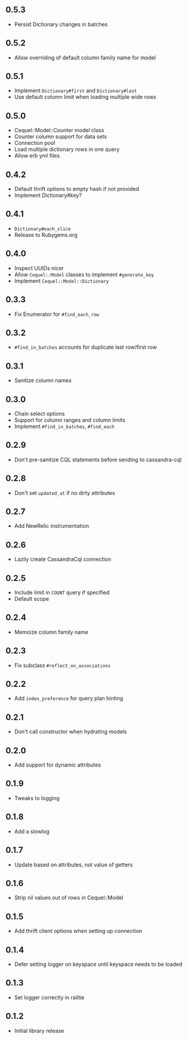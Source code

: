 ## 0.5.3

* Persist Dictionary changes in batches

## 0.5.2

* Allow overriding of default column family name for model

## 0.5.1

* Implement `Dictionary#first` and `Dictionary#last`
* Use default column limit when loading multiple wide rows

## 0.5.0

* Cequel::Model::Counter model class
* Counter column support for data sets
* Connection pool
* Load multiple dictionary rows in one query
* Allow erb yml files

## 0.4.2

* Default thrift options to empty hash if not provided
* Implement Dictionary#key?

## 0.4.1

* `Dictionary#each_slice`
* Release to Rubygems.org

## 0.4.0

* Inspect UUIDs nicer
* Allow `Cequel::Model` classes to implement `#generate_key`
* Implement `Cequel::Model::Dictionary`

## 0.3.3

* Fix Enumerator for `#find_each_row`

## 0.3.2

* `#find_in_batches` accounts for duplicate last row/first row

## 0.3.1

* Sanitize column names

## 0.3.0

* Chain select options
* Support for column ranges and column limits
* Implement `#find_in_batches`, `#find_each`

## 0.2.9

* Don't pre-sanitize CQL statements before sending to cassandra-cql

## 0.2.8

* Don't set `updated_at` if no dirty attributes

## 0.2.7

* Add NewRelic instrumentation

## 0.2.6

* Lazily create CassandraCql connection

## 0.2.5

* Include limit in `COUNT` query if specified
* Default scope

## 0.2.4

* Memoize column family name

## 0.2.3

* Fix subclass `#reflect_on_associations`

## 0.2.2

* Add `index_preference` for query plan hinting

## 0.2.1

* Don't call constructor when hydrating models

## 0.2.0

* Add support for dynamic attributes

## 0.1.9

* Tweaks to logging

## 0.1.8

* Add a slowlog

## 0.1.7

* Update based on attributes, not value of getters

## 0.1.6

* Strip nil values out of rows in Cequel::Model

## 0.1.5

* Add thrift client options when setting up connection

## 0.1.4

* Defer setting logger on keyspace until keyspace needs to be loaded

## 0.1.3

* Set logger correctly in railtie

## 0.1.2

* Initial library release
